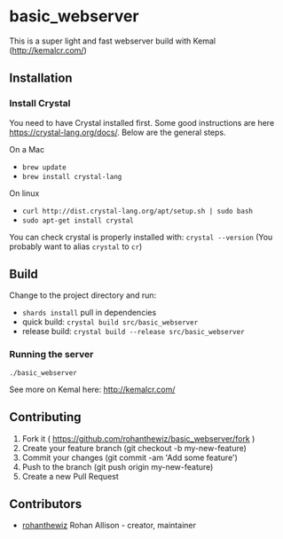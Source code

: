 # basic_webserver

This is a super light and fast webserver build with Kemal (http://kemalcr.com/)

## Installation

### Install Crystal
You need to have Crystal installed first.
Some good instructions are here https://crystal-lang.org/docs/.
Below are the general steps.

On a Mac
- `brew update`
- `brew install crystal-lang`

On linux
- `curl http://dist.crystal-lang.org/apt/setup.sh | sudo bash`
- `sudo apt-get install crystal`

You can check crystal is properly installed with: `crystal --version`
(You probably want to alias `crystal` to `cr`)

## Build
Change to the project directory and run:
- `shards install` pull in dependencies
- quick build: `crystal build src/basic_webserver`
- release build: `crystal build --release src/basic_webserver` 

### Running the server
`./basic_webserver`

See more on Kemal here: http://kemalcr.com/

## Contributing

1. Fork it ( https://github.com/rohanthewiz/basic_webserver/fork )
2. Create your feature branch (git checkout -b my-new-feature)
3. Commit your changes (git commit -am 'Add some feature')
4. Push to the branch (git push origin my-new-feature)
5. Create a new Pull Request

## Contributors

- [rohanthewiz](https://github.com/rohanthewiz) Rohan Allison - creator, maintainer
